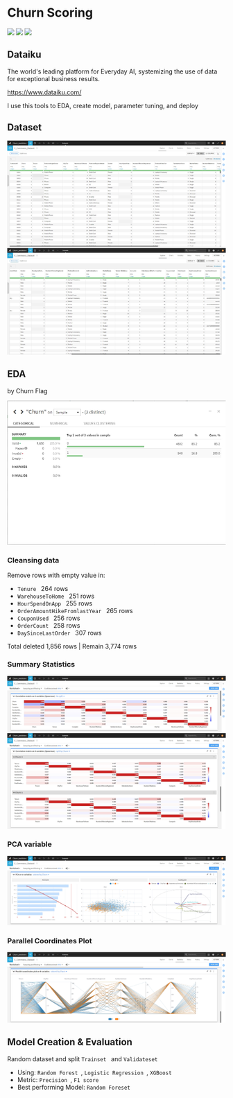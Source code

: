 # Churn Scoring
[![](https://img.shields.io/badge/-Classification-orange)](#) [![](https://img.shields.io/badge/-Dataiku-green)](#) [![](https://img.shields.io/badge/-Student-blue)](#)

## Dataiku
The world's leading platform for Everyday AI, systemizing the use of data for exceptional business results.

https://www.dataiku.com/

I use this tools to EDA, create model, parameter tuning, and deploy

## Dataset
![image](Churn_dataset.jpg)
![image](Churn_dataset_1.jpg)

## EDA
by Churn Flag

![image](Churn_EDA.jpg)

### Cleansing data
Remove rows with empty value in:
-  `Tenure ` 264 rows
-  `WarehouseToHome ` 251 rows
-  `HourSpendOnApp ` 255 rows
-  `OrderAmountHikeFromlastYear ` 265 rows
-  `CouponUsed ` 256 rows
-  `OrderCount ` 258 rows
-  `DaySinceLastOrder ` 307 rows

Total deleted 1,856 rows | Remain 3,774 rows

### Summary Statistics
![image](Churn_FeatureCorrelation.jpg)
![image](Churn_Correlation_SpliyByChurn.jpg)

### PCA variable
![image](Churn_PCA.jpg)

### Parallel Coordinates Plot
![image](Churn_ParallelCoordinatesPlot.jpg)

## Model Creation & Evaluation
Random dataset and split `Trainset ` and `Validateset `

- Using: `Random Forest `, `Logistic Regression `, `XGBoost `
- Metric: `Precision `, `F1 score `
- Best performing Model: `Random Foreset `


